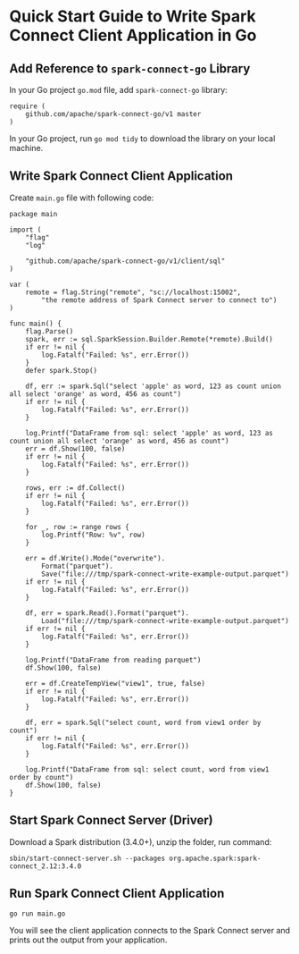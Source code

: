 # Quick Start Guide to Write Spark Connect Client Application in Go

## Add Reference to `spark-connect-go` Library

In your Go project `go.mod` file, add `spark-connect-go` library:
```
require (
	github.com/apache/spark-connect-go/v1 master
)
```

In your Go project, run `go mod tidy` to download the library on your local machine.

## Write Spark Connect Client Application

Create `main.go` file with following code:
```
package main

import (
	"flag"
	"log"

	"github.com/apache/spark-connect-go/v1/client/sql"
)

var (
	remote = flag.String("remote", "sc://localhost:15002",
		"the remote address of Spark Connect server to connect to")
)

func main() {
	flag.Parse()
	spark, err := sql.SparkSession.Builder.Remote(*remote).Build()
	if err != nil {
		log.Fatalf("Failed: %s", err.Error())
	}
	defer spark.Stop()

	df, err := spark.Sql("select 'apple' as word, 123 as count union all select 'orange' as word, 456 as count")
	if err != nil {
		log.Fatalf("Failed: %s", err.Error())
	}

	log.Printf("DataFrame from sql: select 'apple' as word, 123 as count union all select 'orange' as word, 456 as count")
	err = df.Show(100, false)
	if err != nil {
		log.Fatalf("Failed: %s", err.Error())
	}

	rows, err := df.Collect()
	if err != nil {
		log.Fatalf("Failed: %s", err.Error())
	}

	for _, row := range rows {
		log.Printf("Row: %v", row)
	}

	err = df.Write().Mode("overwrite").
		Format("parquet").
		Save("file:///tmp/spark-connect-write-example-output.parquet")
	if err != nil {
		log.Fatalf("Failed: %s", err.Error())
	}

	df, err = spark.Read().Format("parquet").
		Load("file:///tmp/spark-connect-write-example-output.parquet")
	if err != nil {
		log.Fatalf("Failed: %s", err.Error())
	}

	log.Printf("DataFrame from reading parquet")
	df.Show(100, false)

	err = df.CreateTempView("view1", true, false)
	if err != nil {
		log.Fatalf("Failed: %s", err.Error())
	}

	df, err = spark.Sql("select count, word from view1 order by count")
	if err != nil {
		log.Fatalf("Failed: %s", err.Error())
	}

	log.Printf("DataFrame from sql: select count, word from view1 order by count")
	df.Show(100, false)
}
```

## Start Spark Connect Server (Driver)

Download a Spark distribution (3.4.0+), unzip the folder, run command:
```
sbin/start-connect-server.sh --packages org.apache.spark:spark-connect_2.12:3.4.0
```

## Run Spark Connect Client Application
```
go run main.go
```

You will see the client application connects to the Spark Connect server and prints out the output from your application.

